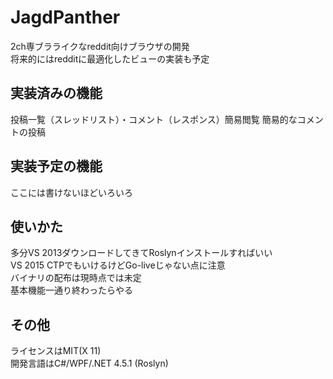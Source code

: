 # JagdPanther
2ch専ブラライクなreddit向けブラウザの開発  
将来的にはredditに最適化したビューの実装も予定  

## 実装済みの機能
投稿一覧（スレッドリスト）・コメント（レスポンス）簡易閲覧
簡易的なコメントの投稿

## 実装予定の機能
ここには書けないほどいろいろ  

## 使いかた
多分VS 2013ダウンロードしてきてRoslynインストールすればいい  
VS 2015 CTPでもいけるけどGo-liveじゃない点に注意  
バイナリの配布は現時点では未定  
基本機能一通り終わったらやる

## その他
ライセンスはMIT(X 11)  
開発言語はC#/WPF/.NET 4.5.1 (Roslyn)
